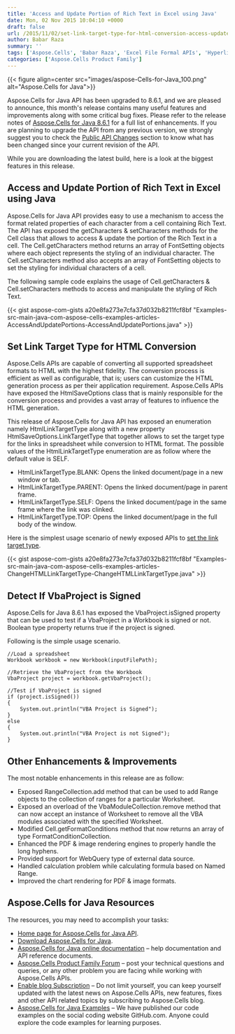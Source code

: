 ```yaml
---
title: 'Access and Update Portion of Rich Text in Excel using Java'
date: Mon, 02 Nov 2015 10:04:10 +0000
draft: false
url: /2015/11/02/set-link-target-type-for-html-conversion-access-update-portion-of-rich-text-and-detect-if-vbaproject-is-signed-with-aspose.cells-for-java-8.6.1/
author: Babar Raza
summary: ''
tags: ['Aspose.Cells', 'Babar Raza', 'Excel File Formal APIs', 'Hyperlink Target Type', 'Rich Text', 'Spreadsheet Creator', 'Spreadsheet Manipulator', 'VBA Projects']
categories: ['Aspose.Cells Product Family']
---
```




{{< figure align=center src="images/aspose-Cells-for-Java_100.png" alt="Aspose.Cells for Java">}}


Aspose.Cells for Java API has been upgraded to 8.6.1, and we are pleased to announce, this month's release contains many useful features and improvements along with some critical bug fixes. Please refer to the release notes of [Aspose.Cells for Java 8.6.1][1] for a full list of enhancements. If you are planning to upgrade the API from any previous version, we strongly suggest you to check the [Public API Changes][2] section to know what has been changed since your current revision of the API.

While you are downloading the latest build, here is a look at the biggest features in this release.

## Access and Update Portion of Rich Text in Excel using Java

Aspose.Cells for Java API provides easy to use a mechanism to access the format related properties of each character from a cell containing Rich Text. The API has exposed the getCharacters & setCharacters methods for the Cell class that allows to access & update the portion of the Rich Text in a cell. The Cell.getCharacters method returns an array of FontSetting objects where each object represents the styling of an individual character. The Cell.setCharacters method also accepts an array of FontSetting objects to set the styling for individual characters of a cell.

The following sample code explains the usage of Cell.getCharacters & Cell.setCharacters methods to access and manipulate the styling of Rich Text.

{{< gist aspose-com-gists a20e8fa273e7cfa37d032b8211fcf8bf "Examples-src-main-java-com-aspose-cells-examples-articles-AccessAndUpdatePortions-AccessAndUpdatePortions.java" >}}

## Set Link Target Type for HTML Conversion

Aspose.Cells APIs are capable of converting all supported spreadsheet formats to HTML with the highest fidelity. The conversion process is efficient as well as configurable, that is; users can customize the HTML generation process as per their application requirement. Aspose.Cells APIs have exposed the HtmlSaveOptions class that is mainly responsible for the conversion process and provides a vast array of features to influence the HTML generation.

This release of Aspose.Cells for Java API has exposed an enumeration namely HtmlLinkTargetType along with a new property HtmlSaveOptions.LinkTargetType that together allows to set the target type for the links in spreadsheet while conversion to HTML format. The possible values of the HtmlLinkTargetType enumeration are as follow where the default value is SELF.

*   HtmlLinkTargetType.BLANK: Opens the linked document/page in a new window or tab.
*   HtmlLinkTargetType.PARENT: Opens the linked document/page in parent frame.
*   HtmlLinkTargetType.SELF: Opens the linked document/page in the same frame where the link was clinked.
*   HtmlLinkTargetType.TOP: Opens the linked document/page in the full body of the window.

Here is the simplest usage scenario of newly exposed APIs to [set the link target type][3].

{{< gist aspose-com-gists a20e8fa273e7cfa37d032b8211fcf8bf "Examples-src-main-java-com-aspose-cells-examples-articles-ChangeHTMLLinkTargetType-ChangeHTMLLinkTargetType.java" >}}

## Detect If VbaProject is Signed

Aspose.Cells for Java 8.6.1 has exposed the VbaProject.isSigned property that can be used to test if a VbaProject in a Workbook is signed or not. Boolean type property returns true if the project is signed.

Following is the simple usage scenario.

```
//Load a spreadsheet
Workbook workbook = new Workbook(inputFilePath);

//Retrieve the VbaProject from the Workbook
VbaProject project = workbook.getVbaProject();

//Test if VbaProject is signed
if (project.isSigned())
{
    System.out.println("VBA Project is Signed");
}
else
{
	System.out.println("VBA Project is not Signed");
}

```

## Other Enhancements & Improvements

The most notable enhancements in this release are as follow:

*   Exposed RangeCollection.add method that can be used to add Range objects to the collection of ranges for a particular Worksheet.
*   Exposed an overload of the VbaModuleCollection.remove method that can now accept an instance of Worksheet to remove all the VBA modules associated with the specified Worksheet.
*   Modified Cell.getFormatConditions method that now returns an array of type FormatConditionCollection.
*   Enhanced the PDF & image rendering engines to properly handle the long hyphens.
*   Provided support for WebQuery type of external data source.
*   Handled calculation problem while calculating formula based on Named Range.
*   Improved the chart rendering for PDF & image formats.

## Aspose.Cells for Java Resources

The resources, you may need to accomplish your tasks:

*   [Home page for Aspose.Cells for Java API][4].
*   [Download Aspose.Cells for Java][5].
*   [Aspose.Cells for Java online documentation][6] – help documentation and API reference documents.
*   [Aspose.Cells Product Family Forum][7] – post your technical questions and queries, or any other problem you are facing while working with Aspose.Cells APIs.
*   [Enable blog Subscription][8] – Do not limit yourself, you can keep yourself updated with the latest news on Aspose.Cells APIs, new features, fixes and other API related topics by subscribing to Aspose.Cells blog.
*   [Aspose.Cells for Java Examples][9] – We have published our code examples on the social coding website GitHub.com. Anyone could explore the code examples for learning purposes.




[1]: https://downloads.aspose.com/cells/java
[2]: https://docs.aspose.com/display/cellsjava/Migrating+from+Earlier+Versions+of+Aspose.Cells
[3]: https://docs.aspose.com/display/cellsjava/Change+the+HTML+Link+Target+Type
[4]: https://products.aspose.com/cells/java
[5]: https://downloads.aspose.com/cells/java
[6]: http://docs.aspose.com/display/cellsjava/home
[7]: https://forum.aspose.com/
[8]: https://blog.aspose.com/
[9]: https://github.com/asposecells/Aspose_Cells_Java




